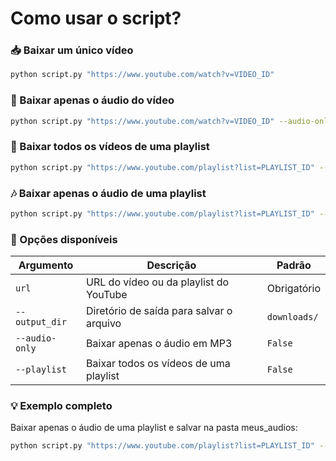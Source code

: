 # Como usar o script?

### 📥 Baixar um único vídeo
```bash
python script.py "https://www.youtube.com/watch?v=VIDEO_ID"
```
### 🎵 Baixar apenas o áudio do vídeo
```bash
python script.py "https://www.youtube.com/watch?v=VIDEO_ID" --audio-only
```
### 📂 Baixar todos os vídeos de uma playlist
```bash
python script.py "https://www.youtube.com/playlist?list=PLAYLIST_ID" --playlist
```
### 🎶 Baixar apenas o áudio de uma playlist
```bash
python script.py "https://www.youtube.com/playlist?list=PLAYLIST_ID" --playlist --audio-only
```
### 📌 Opções disponíveis

| Argumento      | Descrição                                | Padrão       |
| -------------- | ---------------------------------------- | ------------ |
| `url`          | URL do vídeo ou da playlist do YouTube   | Obrigatório  |
| `--output_dir` | Diretório de saída para salvar o arquivo | `downloads/` |
| `--audio-only` | Baixar apenas o áudio em MP3             | `False`      |
| `--playlist`   | Baixar todos os vídeos de uma playlist   | `False`      |

### 💡 Exemplo completo
Baixar apenas o áudio de uma playlist e salvar na pasta meus_audios:
```bash
python script.py "https://www.youtube.com/playlist?list=PLAYLIST_ID" --playlist --audio-only --output_dir "meus_audios"
```
